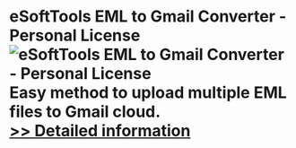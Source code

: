 # eSoftTools EML to Gmail Converter - Personal License<br />![eSoftTools EML to Gmail Converter - Personal License](https://mycommerce.akamaized.net/api/pimages/P300971990/BIG/300971990.PNG)<br />Easy method to upload multiple EML files to Gmail cloud.<br />[>> Detailed information](https://secure.shareit.com/shareit/product.html?productid=300971990&affiliateid=200057808)